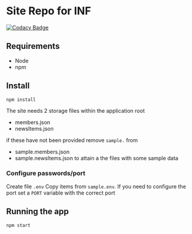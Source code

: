 # Site Repo for INF

[![Codacy Badge](https://api.codacy.com/project/badge/Grade/a654122b6b884156a0891a3014fca954)](https://app.codacy.com/app/john681611/INF_LandingPage?utm_source=github.com&utm_medium=referral&utm_content=john681611/INF_LandingPage&utm_campaign=badger)

## Requirements
- Node
- npm

## Install
`npm install`

The site needs 2 storage files within the application root
 - members.json
 - newsItems.json

 if these have not been provided remove `sample.` from
 - sample.members.json
 - sample.newsItems.json
 to attain a the files with some sample data

### Configure passwords/port
Create file `.env` Copy items from `sample.env`. If you need to configure the port set a `PORT` variable with the correct port


## Running the app
`npm start`
